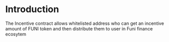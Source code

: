 # Introduction
The Incentive contract allows whitelisted address who can get an incentive amount of FUNI token and then distribute them to user in Funi finance ecosytem
